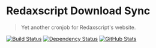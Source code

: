 Redaxscript Download Sync
=========================

> Yet another cronjob for Redaxscript's website.

[![Build Status](https://img.shields.io/travis/redaxmedia/redaxscript-download-sync.svg)](https://travis-ci.org/redaxmedia/redaxscript-download-sync)
[![Dependency Status](https://gemnasium.com/badges/github.com/redaxmedia/redaxscript-download-sync.svg)](https://gemnasium.com/github.com/redaxmedia/redaxscript-download-sync)
[![GitHub Stats](https://img.shields.io/badge/github-stats-ff5500.svg)](https://githubstats.com/redaxmedia/redaxscript-download-sync)

